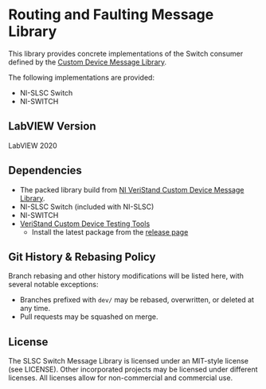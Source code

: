 # Routing and Faulting Message Library

This library provides concrete implementations of the Switch consumer defined by the [Custom Device Message Library](https://github.com/ni/niveristand-custom-device-message-library).

The following implementations are provided:

- NI-SLSC Switch
- NI-SWITCH

## LabVIEW Version
LabVIEW 2020

## Dependencies
- The packed library build from [NI VeriStand Custom Device Message Library](https://github.com/ni/niveristand-custom-device-message-library).
- NI-SLSC Switch (included with NI-SLSC)
- NI-SWITCH
- [VeriStand Custom Device Testing Tools](https://github.com/ni/niveristand-custom-device-testing-tools)
  - Install the latest package from the [release page](https://github.com/ni/niveristand-custom-device-testing-tools/releases)

## Git History & Rebasing Policy
Branch rebasing and other history modifications will be listed here, with several notable exceptions:
- Branches prefixed with `dev/` may be rebased, overwritten, or deleted at any time.
- Pull requests may be squashed on merge.

## License

The SLSC Switch Message Library is licensed under an MIT-style license (see LICENSE). Other incorporated projects may be licensed under different licenses. All licenses allow for non-commercial and commercial use.
